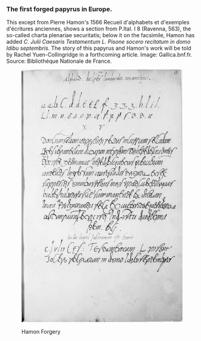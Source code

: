 ### The first forged papyrus in Europe. 


This except from Pierre Hamon's 1566 Recueil d'alphabets et d'exemples d'écritures anciennes,
shows a section from P.Ital. I 8 (Ravenna, 563), the so-called charta plenariae securitatis; 
below it on the facsimile, Hamon has added *C. Julii Caesaris Testamentum L. Pisone socero recitatum in domo Idibu septembris*. 
The story of this papyrus and Hamon's work will be told by Rachel Yuen-Collingridge in a forthcoming article.
Image: Gallica.bnf.fr. Source: Bibliothéque Nationale de France.


<figure>
<p><img src="/images/Hamon_Recueil.jpg"/></p>
<figcaption> Hamon Forgery </figcaption>

</figure>
